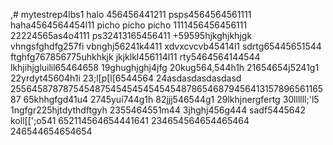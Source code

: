 ,# mytestrep4lbs1
halo 456456441211
psps4564564561111
haha4564564454l11
picho picho picho
1111456456456111
22224565as4o4111
ps32413165456411
+59595hjkghjkhjgk
vhngsfghdfg257fi
vbnghj56241k4411
xdvxcvcvb45414l1
sdrtg65445651544
ftghfg767856775uhkhkjk
jkjklkl456114l11
rty5464564144544
lkhjihjgluilil65464658
19ghughjghj4jfg
20kug564,544h1h
21654654j5241g1
22yrdyt45604h1i
23;l[p[l[6544564
24asdasdasdasdasd
25564587878754548754545454545454878654687945641315789656116587
65khhgfgd41u4
2745yui744g1h
82jjj546544g1
29lkhjnergfertg
30llllll;'l5
1ngfgr225hjtdythdftgyh
2355464551m44
3jhghj456g444
sadf5445642
koll[[';o541
652114564654441641
234654564654465464
246544654654654
